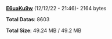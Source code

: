 [**E6uaKu9w**](/data/E6uaKu9w.txt) (12/12/22 - 21:46)- 2164 bytes

**Total Datas**: 8603

**Total Size**: 49.24 MB / 49.2 MB